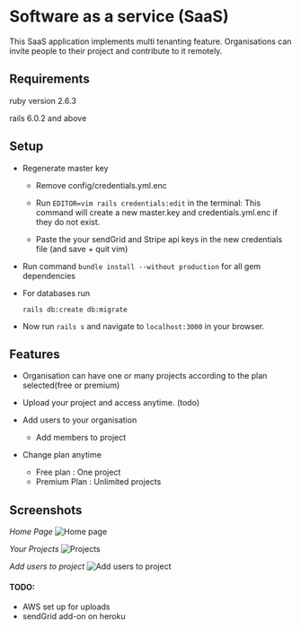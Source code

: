 # Software as a service (SaaS)

This SaaS application implements multi tenanting feature. Organisations can invite people to their project and contribute to it remotely.
 

## Requirements
 ruby version 2.6.3
  
 rails 6.0.2 and above
 
## Setup

* Regenerate master key
 
  * Remove config/credentials.yml.enc
 
  * Run ````EDITOR=vim rails credentials:edit```` in the terminal: This command will create a new master.key and credentials.yml.enc if they do not exist.
 
   * Paste the your sendGrid and Stripe api keys in the new credentials file (and save + quit vim)

* Run command ````bundle install --without production```` for all gem dependencies

* For databases run

  ````rails db:create db:migrate````

* Now run ````rails s```` and navigate to ``localhost:3000`` in your browser.


## Features

* Organisation can have one or many projects according to the plan selected(free or premium)

* Upload your project and access anytime. (todo) 

* Add users to your organisation
  * Add members to project
  
* Change plan anytime
  * Free plan : One project
  * Premium Plan : Unlimited projects
  
## Screenshots

*Home Page*
![Home page](https://github.com/komaldevnani/saas-project/blob/master/screenshots/Screenshot%20from%202020-05-03%2013-52-44.png?raw=true)

*Your Projects*
![Projects](https://github.com/komaldevnani/saas-project/blob/master/screenshots/Screenshot%20from%202020-05-03%2013-39-46.png?raw=true)

*Add users to project*
![Add users to project](https://github.com/komaldevnani/saas-project/blob/master/screenshots/Screenshot%20from%202020-05-03%2013-51-21.png?raw=true)


#### TODO: 
* AWS set up for uploads
* sendGrid add-on on heroku 






